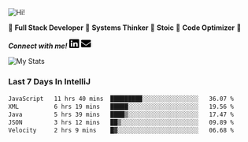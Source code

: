 <img src="https://i.giphy.com/media/3PAL5bChWnak0WJ32x/giphy.webp" alt="Hi!">

:star2: **Full Stack Developer** :star2: **Systems Thinker** :star2: **Stoic** :star2: **Code Optimizer** :star2:

***Connect with me!*** <a href="https://www.linkedin.com/in/ethan-glover/"><img src="https://raw.githubusercontent.com/eglove/eglove/eeb591600b73da426bd298d229e2fd96df019488/linkedin-brands.svg" alt="LinkedIn" width="20px" height="20px"></a> <a href="mailto:hello@ethang.email"><img src="https://raw.githubusercontent.com/eglove/eglove/47aceecf4819797d993f5facc7764cb99d0ab039/envelope-solid.svg" alt="Email" width="20px" height="20px"></a>

![My Stats](https://github-readme-stats.vercel.app/api?username=eglove&show_icons=true&theme=default&count_private=true)

### Last 7 Days In IntelliJ
<!--START_SECTION:waka-->
```text
JavaScript   11 hrs 40 mins  █████████░░░░░░░░░░░░░░░░   36.07 % 
XML          6 hrs 19 mins   █████░░░░░░░░░░░░░░░░░░░░   19.56 % 
Java         5 hrs 39 mins   ████▒░░░░░░░░░░░░░░░░░░░░   17.47 % 
JSON         3 hrs 12 mins   ██▒░░░░░░░░░░░░░░░░░░░░░░   09.89 % 
Velocity     2 hrs 9 mins    █▓░░░░░░░░░░░░░░░░░░░░░░░   06.68 % 
```
<!--END_SECTION:waka-->
